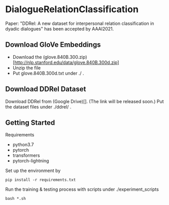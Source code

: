 # DialogueRelationClassification

Paper: "DDRel: A new dataset for interpersonal relation classification in dyadic dialogues" has been accepted by AAAI2021.


## Download GloVe Embeddings
* Download the (glove.840B.300.zip)[http://nlp.stanford.edu/data/glove.840B.300d.zip]
* Unzip the file
* Put glove.840B.300d.txt under ./ .

## Download DDRel Dataset
Download DDRel from (Google Drive)[]. (The link will be released soon.) Put the dataset files under ./ddrel/ .

## Getting Started
Requirements
* python3.7
* pytorch
* transformers
* pytorch-lightning

Set up the environment by 
```
pip install -r requirements.txt 
```

Run the training & testing process with scripts under ./experiment_scripts

```
bash *.sh
```

